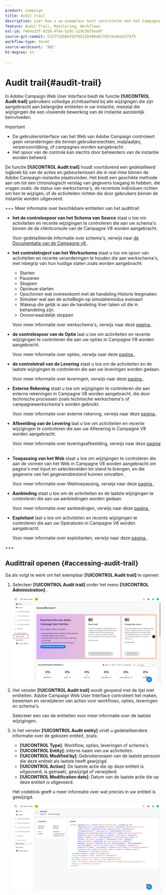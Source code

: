 ```yaml
---
product: campaign
title: Audit trail
description: Leer hoe u uw exemplaar kunt controleren met het Campagne Audit Trail
feature: Audit Trail, Monitoring, Workflows
exl-id: f4b4a33f-8250-4f4e-b2dc-129c56f9ea0f
source-git-commit: 5323f3db8b29376b15b400a67765c6c0eda37479
workflow-type: tm+mt
source-wordcount: '561'
ht-degree: 1%

---
```


# Audit trail{#audit-trail}

In Adobe Campaign Web User Interface biedt de functie **[!UICONTROL Audit trail]** gebruikers volledige zichtbaarheid bij alle wijzigingen die zijn aangebracht aan belangrijke entiteiten in uw instantie, meestal die wijzigingen die een vloeiende bewerking van de instantie aanzienlijk beïnvloeden.

>[!IMPORTANT]
>
>* De gebruikersinterface van het Web van Adobe Campaign controleert geen veranderingen die binnen gebruikersrechten, malplaatjes, verpersoonlijking, of campagnes worden aangebracht.
>* Het spoor van de controle kan slechts door beheerders van de instantie worden beheerd.

De functie **[!UICONTROL Audit trail]** houdt voortdurend een gedetailleerd logboek bij van de acties en gebeurtenissen die in real-time binnen de Adobe Campaign-instantie plaatsvinden. Het biedt een geschikte methode aan om tot een chronologisch verslag van gegevens toegang te hebben, die vragen zoals: de status van werkschema&#39;s, de recentste individuen richten om hen te wijzigen, of de activiteiten richten die door gebruikers binnen de instantie worden uitgevoerd.

+++ Meer informatie over beschikbare entiteiten van het audittrail

* **het de controlespoor van het Schema van Source** staat u toe om activiteiten en recente wijzigingen te controleren die aan uw schema&#39;s binnen de de cliëntconsole van de Campagne V8 worden aangebracht.

  Voor gedetailleerde informatie over schema&#39;s, verwijs naar [ de Documentatie van de Campagne v8 ](https://experienceleague.adobe.com/en/docs/campaign/campaign-v8/developer/shemas-forms/schemas).

* **het controletraject van het Werkschema** staat u toe om spoor van activiteiten en recente veranderingen te houden die aan werkschema&#39;s, met inbegrip van hun huidige staten zoals worden aangebracht:

   * Starten
   * Pauzeren
   * Stoppen
   * Opnieuw starten
   * Opschonen wat overeenkomt met de handeling Historie leegmaken
   * Simuleer wat aan de actieBegin op simulatiemodus evenaart
   * Wakeup die gelijk is aan de handeling Voer taken uit die in behandeling zijn.
   * Onvoorwaardelijk stoppen

  Voor meer informatie over werkschema&#39;s, verwijs naar deze [ pagina ](../workflows/gs-workflows.md).

* **de controlespoor van de Optie** laat u toe om activiteiten en recente wijzigingen te controleren die aan uw opties in Campagne V8 worden aangebracht.

  Voor meer informatie over opties, verwijs naar deze [ pagina ](https://experienceleague.adobe.com/en/docs/campaign-classic/using/installing-campaign-classic/appendices/configuring-campaign-options).

* **de controletrail van de Levering** staat u toe om de activiteiten en de laatste wijzigingen te controleren die aan uw leveringen worden gedaan.

  Voor meer informatie over leveringen, verwijs naar deze [ pagina ](../msg/gs-deliveries.md).

* **Externe Rekening** staat u toe om wijzigingen te controleren die aan externe rekeningen in Campagne V8 worden aangebracht, die door technische processen zoals technische werkschema&#39;s of campagnewerkschema&#39;s worden gebruikt.

  Voor meer informatie over externe rekening, verwijs naar deze [ pagina ](../administration/external-account.md).

* **Afbeelding van de Levering** laat u toe om activiteiten en recente wijzigingen te controleren die aan uw Aflevering in Campagne V8 worden aangebracht.

  Voor meer informatie over leveringsafbeelding, verwijs naar deze [ pagina ](https://experienceleague.adobe.com/en/docs/campaign/campaign-v8/audience/add-profiles/target-mappings).

* **Toepassing van het Web** staat u toe om wijzigingen te controleren die aan de vormen van het Web in Campagne V8 worden aangebracht om pagina&#39;s met input en selectievelden tot stand te brengen, en die gegevens van het gegevensbestand kunnen omvatten.

  Voor meer informatie over Webtoepassing, verwijs naar deze [ pagina ](https://experienceleague.adobe.com/en/docs/campaign/campaign-v8/content/webapps).

* **Aanbieding** staat u toe om de activiteiten en de laatste wijzigingen te controleren die aan uw aanbiedingen worden gedaan.

  Voor meer informatie over aanbiedingen, verwijs naar deze [ pagina ](../msg/offers.md).

* **Exploitant** laat u toe om activiteiten en recente wijzigingen te controleren die aan uw Operatoren in Campagne V8 worden aangebracht.

  Voor meer informatie over exploitanten, verwijs naar deze [ pagina ](https://experienceleague.adobe.com/en/docs/campaign/campaign-v8/offers/interaction-settings/interaction-operators).

+++

## Audittrail openen {#accessing-audit-trail}

Ga als volgt te werk om het exemplaar **[!UICONTROL Audit trail]** te openen:

1. Selecteer **[!UICONTROL Audit trail]** onder het menu **[!UICONTROL Administration]** .

   ![](assets/audit-trail-1.png)

1. Het venster **[!UICONTROL Audit trail]** wordt geopend met de lijst met entiteiten. Adobe Campaign Web User Interface controleert het maken, bewerken en verwijderen van acties voor workflows, opties, leveringen en schema&#39;s.

   Selecteer een van de entiteiten voor meer informatie over de laatste wijzigingen.

1. In het venster **[!UICONTROL Audit entity]** vindt u gedetailleerdere informatie over de gekozen entiteit, zoals:

   * **[!UICONTROL Type]**: Workflow, opties, leveringen of schema&#39;s.
   * **[!UICONTROL Entity]**: interne naam van uw activiteiten.
   * **[!UICONTROL Modified by]**: Gebruikersnaam van de laatste persoon die deze entiteit als laatste heeft gewijzigd.
   * **[!UICONTROL Action]**: De laatste actie die op deze entiteit is uitgevoerd, is gemaakt, gewijzigd of verwijderd.
   * **[!UICONTROL Modification date]**: Datum van de laatste actie die op deze entiteit is uitgevoerd.

   Het codeblok geeft u meer informatie over wat precies in uw entiteit is gewijzigd.

   ![](assets/audit-trail-2.png)

